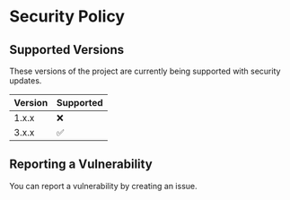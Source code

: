 # Security Policy

## Supported Versions

These versions of the project are
currently being supported with security updates.

| Version | Supported          |
| ------- | ------------------ |
| 1.x.x   | :x:                |
| 3.x.x   | :white_check_mark: |


## Reporting a Vulnerability

You can report a vulnerability by creating an issue.
